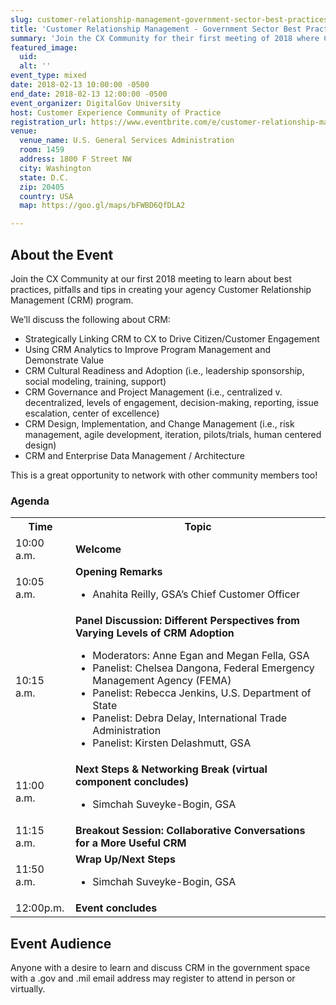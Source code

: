 ```yaml
---
slug: customer-relationship-management-government-sector-best-practices-pitfalls-tips
title: 'Customer Relationship Management - Government Sector Best Practices, Pitfalls and Tips'
summary: 'Join the CX Community for their first meeting of 2018 where CRM in government will be discussed&#46;'
featured_image:
  uid:
  alt: ''
event_type: mixed
date: 2018-02-13 10:00:00 -0500
end_date: 2018-02-13 12:00:00 -0500
event_organizer: DigitalGov University
host: Customer Experience Community of Practice
registration_url: https://www.eventbrite.com/e/customer-relationship-management-government-sector-best-practices-pitfalls-and-tips-registration-42687953819
venue:
  venue_name: U.S. General Services Administration
  room: 1459
  address: 1800 F Street NW
  city: Washington
  state: D.C.
  zip: 20405
  country: USA
  map: https://goo.gl/maps/bFWBD6QfDLA2

---
```


## About the Event 

Join the CX Community at our first 2018 meeting to learn about best practices, pitfalls and tips in creating your agency Customer Relationship Management (CRM) program.

We’ll discuss the following about CRM:

- Strategically Linking CRM to CX to Drive Citizen/Customer Engagement
- Using CRM Analytics to Improve Program Management and Demonstrate Value
- CRM Cultural Readiness and Adoption (i.e., leadership sponsorship, social modeling, training, support)
- CRM Governance and Project Management (i.e., centralized v. decentralized, levels of engagement, decision-making, reporting, issue escalation, center of excellence)
- CRM Design, Implementation, and Change Management (i.e., risk management, agile development, iteration, pilots/trials, human centered design)
- CRM and Enterprise Data Management / Architecture

This is a great opportunity to network with other community members too!

### Agenda 

<table>
  <tr>
    <th>Time</th>
    <th>Topic</th>
  </tr>
  <tr>
    <td>10:00 a.m.</td>
    <td><strong>Welcome</strong></td>
  </tr>
  <tr>
    <td>10:05 a.m.</td>
    <td><strong>Opening Remarks</strong><ul><li>Anahita Reilly, GSA’s Chief Customer Officer
</li></ul></td>
  </tr>
  <tr>
    <td>10:15 a.m.</td>
    <td><strong>Panel Discussion: Different Perspectives from Varying Levels of CRM Adoption</strong><ul><li>Moderators: Anne Egan and Megan Fella,  GSA </li> <li>Panelist: Chelsea Dangona, Federal Emergency Management Agency (FEMA)</li><li>Panelist: Rebecca Jenkins, U.S. Department of State</li><li>Panelist: Debra Delay, International Trade Administration</li><li>Panelist: Kirsten Delashmutt, GSA</li></ul></td>
  </tr>
  <tr>
    <td>11:00 a.m.</td>
    <td><strong>Next Steps & Networking Break (virtual component concludes)</strong><ul><li>Simchah Suveyke-Bogin, GSA</li></ul></td>
  </tr>
  <tr>
    <td>11:15 a.m.</td>
    <td><strong>Breakout Session: Collaborative Conversations for a More Useful CRM</strong></td>
  </tr>
  <tr>
    <td>11:50 a.m.</td>
    <td><strong>Wrap Up/Next Steps</strong><ul><li>Simchah Suveyke-Bogin, GSA</li></ul>
  </tr>
   <tr>
    <td>12:00p.m.</td>
    <td><strong>Event concludes</strong></td>
  </tr>
</table>

## Event Audience

Anyone with a desire to learn and discuss CRM in the government space with a .gov and .mil email address may register to attend in person or virtually.
